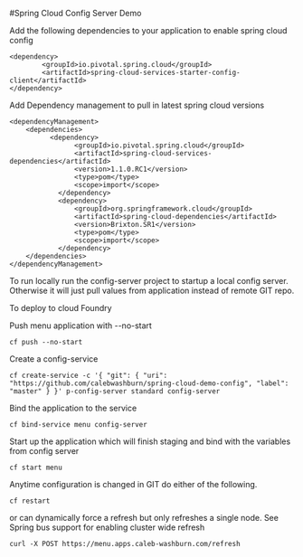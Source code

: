 #Spring Cloud Config Server Demo

Add the following dependencies to your application to enable spring cloud config

```
<dependency>
		<groupId>io.pivotal.spring.cloud</groupId>
		<artifactId>spring-cloud-services-starter-config-client</artifactId>
</dependency>
```

Add Dependency management to pull in latest spring cloud versions

```
<dependencyManagement>
	<dependencies>
		  <dependency>
				<groupId>io.pivotal.spring.cloud</groupId>
				<artifactId>spring-cloud-services-dependencies</artifactId>
				<version>1.1.0.RC1</version>
				<type>pom</type>
				<scope>import</scope>
			</dependency>
			<dependency>
				<groupId>org.springframework.cloud</groupId>
				<artifactId>spring-cloud-dependencies</artifactId>
				<version>Brixton.SR1</version>
				<type>pom</type>
				<scope>import</scope>
			</dependency>
	</dependencies>
</dependencyManagement>
```

To run locally run the config-server project to startup a local config server.  Otherwise it will just pull values from application instead of remote GIT repo.

To deploy to cloud Foundry

Push menu application with --no-start
```
cf push --no-start
```
Create a config-service

```
cf create-service -c '{ "git": { "uri": "https://github.com/calebwashburn/spring-cloud-demo-config", "label": "master" } }' p-config-server standard config-server
```

Bind the application to the service

```
cf bind-service menu config-server
```

Start up the application which will finish staging and bind with the variables from config server

```
cf start menu
```

Anytime configuration is changed in GIT do either of the following.

```
cf restart
```

or can dynamically force a refresh but only refreshes a single node.  See Spring bus support for enabling cluster wide refresh

```
curl -X POST https://menu.apps.caleb-washburn.com/refresh
```

